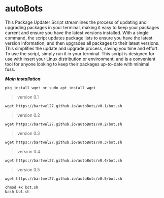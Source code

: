 # autoBots

This Package Updater Script streamlines the process of updating and upgrading packages in your terminal, making it easy to keep your packages current and ensure you have the latest versions installed. With a single command, the script updates package lists to ensure you have the latest version information, and then upgrades all packages to their latest versions. This simplifies the update and upgrade process, saving you time and effort. To use the script, simply run it in your terminal. This script is designed for use with insert your Linux distribution or environment, and is a convenient tool for anyone looking to keep their packages up-to-date with minimal fuss.


___Main installation___
```
pkg install wget or sudo apt install wget
```

> version 0.1
```
wget https://bartwel27.github.io/autoBots/v0.1/bot.sh
```

> version 0.2
```
wget https://bartwel27.github.io/autoBots/v0.2/bot.sh
```


> version 0.3
```
wget https://bartwel27.github.io/autoBots/v0.3/bot.sh
```

> version 0.4
```
wget https://bartwel27.github.io/autoBots/v0.4/bot.sh
```

> version 0.5
```
wget https://bartwel27.github.io/autoBots/v0.5/bot.sh
```


```
chmod +x bot.sh
bash bot.sh
```

